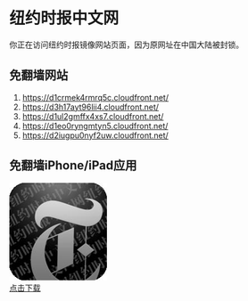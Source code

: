 <h1>纽约时报中文网</h1>
<p>你正在访问纽约时报镜像网站页面，因为原网址在中国大陆被封锁。</p>
<h2>免翻墙网站</h2>
<ol>
<li><a href="https://d1crmek4rmrq5c.cloudfront.net/" target="1">https://d1crmek4rmrq5c.cloudfront.net/</a></li>
<li><a href="https://d3h17ayt96lii4.cloudfront.net/" target="2">https://d3h17ayt96lii4.cloudfront.net/</a></li>
<li><a href="https://d1ul2gmffx4xs7.cloudfront.net/" target="3">https://d1ul2gmffx4xs7.cloudfront.net/</a></li>
<li><a href="https://d1eo0ryngmtyn5.cloudfront.net/" target="4">https://d1eo0ryngmtyn5.cloudfront.net/</a></li>
<li><a href="https://d2iugpu0nyf2uw.cloudfront.net/" target="5">https://d2iugpu0nyf2uw.cloudfront.net/</a></li>
</ol>
<h2>免翻墙iPhone/iPad应用</h2>
<p>
	<a href="https://itunes.apple.com/cn/app/niu-yue-shi-bao-zhong-wen-wang/id807498298?mt=8">
		<img src="icon175x175.jpeg" />
		<br/>点击下载
	</a>
</p>